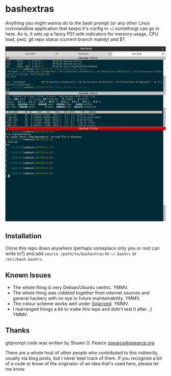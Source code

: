 # bashextras

Anything you might wanna do to the bash prompt (or any other Linux commandline application that keeps it's config in ~/.something) can go in here. As is, it sets up a fancy PS1 with indicators for memory usage, CPU load, pwd, git repo status (current branch mainly) and $?.

![bashextras screenshot](screenshot.png)

## Installation

Clone this repo down anywhere (perhaps someplace only you or root can write to?) and add `source /path/to/bashextras` to `~/.bashrc` or `/etc/bash.bashrc`.

## Known Issues

 - The whole thing is very Debian/Ubuntu centric. YMMV.
 - The whole thing was cobbled together from internet sources and general hackery with no eye to future maintainability. YMMV.
 - The colour scheme works well under [Solarized](http://ethanschoonover.com/solarized). YMMV.
 - I rearranged things a bit to make this repo and didn't test it after. ;) YMMV.

## Thanks

gitprompt code was written by Shawn O. Pearce <spearce@spearce.org>

There are a whole host of other people who contributed to this indirectly, usually via blog posts, but I never kept track of them. If you recognize a bit of a code or know of the originator of an idea that's used here, please let me know.


